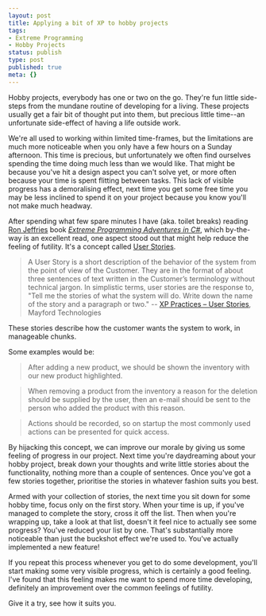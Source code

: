 ```yaml
---
layout: post
title: Applying a bit of XP to hobby projects
tags:
- Extreme Programming
- Hobby Projects
status: publish
type: post
published: true
meta: {}
---
```

Hobby projects, everybody has one or two on the go. They're fun little side-steps from the mundane routine of developing for a living. These projects usually get a fair bit of thought put into them, but precious little time--an unfortunate side-effect of having a life outside work.

We're all used to working within limited time-frames, but the limitations are much more noticeable when you only have a few hours on a Sunday afternoon. This time is precious, but unfortunately we often find ourselves spending the time doing much less than we would like. That might be because you've hit a design aspect you can't solve yet, or more often because your time is spent flitting between tasks. This lack of visible progress has a demoralising effect, next time you get some free time you may be less inclined to spend it on your project because you know you'll not make much headway.

<!-- more -->

After spending what few spare minutes I have (aka. toilet breaks) reading [Ron Jeffries](http://www.xprogramming.com/) book <cite>[Extreme Programming Adventures in C#](http://www.amazon.co.uk/gp/product/0735619492?ie=UTF8&#38;tag=jamegreg-21&#38;linkCode=as2&#38;camp=1634&#38;creative=6738&#38;creativeASIN=0735619492)</cite>, which by-the-way is an excellent read, one aspect stood out that might help reduce the feeling of futility. It's a concept called [User Stories](http://www.extremeprogramming.org/rules/userstories.html).

> A User Story is a short description of the behavior of the system from the point of view of the Customer. They are in the format of about three sentences of text written in the Customer’s terminology without technical jargon. In simplistic terms, user stories are the response to, "Tell me the stories of what the system will do. Write down the name of the story and a paragraph or two." -- [XP Practices &#8211; User Stories](http://www.mayford.ca/xp/stories.html), Mayford Technologies

These stories describe how the customer wants the system to work, in manageable chunks.

Some examples would be:

> After adding a new product, we should be shown the inventory with our new product highlighted.

> When removing a product from the inventory a reason for the deletion should be supplied by the user, then an e-mail should be sent to the person who added the product with this reason.

> Actions should be recorded, so on startup the most commonly used actions can be presented for quick access.

By hijacking this concept, we can improve our morale by giving us some feeling of progress in our project. Next time you're daydreaming about your hobby project, break down your thoughts and write little stories about the functionality, nothing more than a couple of sentences. Once you've got a few stories together, prioritise the stories in whatever fashion suits you best.

Armed with your collection of stories, the next time you sit down for some hobby time, focus only on the first story. When your time is up, if you've managed to complete the story, cross it off the list. Then when you're wrapping up, take a look at that list, doesn't it feel nice to actually see some progress? You've reduced your list by one. That's substantially more noticeable than just the buckshot effect we're used to. You've actually implemented a new feature!

If you repeat this process whenever you get to do some development, you'll start making some very visible progress, which is certainly a good feeling. I've found that this feeling makes me want to spend more time developing, definitely an improvement over the common feelings of futility.

Give it a try, see how it suits you.
